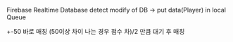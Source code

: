 Firebase Realtime Database
detect modify of DB -> put data(Player) in local Queue

+-50 바로 매칭
(50이상 차이 나는 경우 점수 차)/2 만큼 대기 후 매칭
